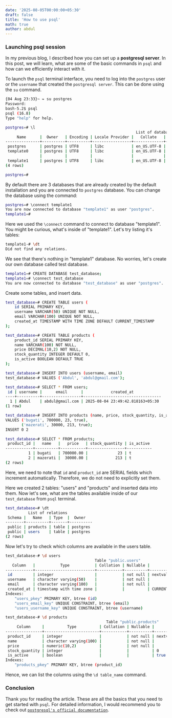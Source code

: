 ```yaml
---
date: '2025-08-05T00:00:00+05:30'
draft: false
title: 'How to use psql'
math: true
author: abdul
---
```


### Launching psql session


In my previous blog, I described how you can set up a **postgresql
server**. In this post, we will learn, what are some of the basic
commands in `psql` and how can we efficiently interact with it. 

To launch the `psql` terminal interface, you need to log into the
`postgres` user or the `username` that created the `postgresql server`.
This can be done using the `su` command.

```sh
{04 Aug 23:33}~ ➭ su postgres
Password: 
bash-5.2$ psql
psql (16.8)
Type "help" for help.

postgres=# \l
                                                         List of databases
     Name      |  Owner   | Encoding | Locale Provider |   Collate   |    Ctype    | ICU Locale | ICU Rules |   Access privileges   
---------------+----------+----------+-----------------+-------------+-------------+------------+-----------+-----------------------
 postgres      | postgres | UTF8     | libc            | en_US.UTF-8 | en_US.UTF-8 |            |           | 
 template0     | postgres | UTF8     | libc            | en_US.UTF-8 | en_US.UTF-8 |            |           | =c/postgres          +
               |          |          |                 |             |             |            |           | postgres=CTc/postgres
 template1     | postgres | UTF8     | libc            | en_US.UTF-8 | en_US.UTF-8 |            |           | =c/postgres          +
(4 rows)

postgres=# 
```

By default there are 3 databases that are already created by the default
installation and you are connected to `postgres` database. You can
change the database using the command:

```sh
postgres=# \connect template1
You are now connected to database "template1" as user "postgres".
template1=#
```

Here we used the `\connect` command to connect to database "template1".
You might be curious, what's inside of "template1". Let's try listing
it's tables:


```sh
template1-# \dt
Did not find any relations.
```

We see that there's nothing in "template1" database. No worries, let's
create our own database called test database.

```sh
template1=# CREATE DATABASE test_database;
template1=# \connect test_database
You are now connected to database "test_database" as user "postgres".
```

Create some tables, and insert data.

```sh
test_database=# CREATE TABLE users (
    id SERIAL PRIMARY KEY,
    username VARCHAR(50) UNIQUE NOT NULL,
    email VARCHAR(100) UNIQUE NOT NULL,
    created_at TIMESTAMP WITH TIME ZONE DEFAULT CURRENT_TIMESTAMP
);

test_database=# CREATE TABLE products (
    product_id SERIAL PRIMARY KEY,
    name VARCHAR(100) NOT NULL,
    price DECIMAL(10,2) NOT NULL,
    stock_quantity INTEGER DEFAULT 0,
    is_active BOOLEAN DEFAULT TRUE
);

test_database=# INSERT INTO users (username, email)
test_database-# VALUES ('Abdul', 'abdul@gmail.com');

test_database=# SELECT * FROM users;
 id | username |      email      |            created_at
----+----------+-----------------+----------------------------------
  1 | Abdul    | abdul@gmail.com | 2025-08-04 23:49:42.818163+05:30
(1 row)

test_database=# INSERT INTO products (name, price, stock_quantity, is_active)
VALUES ('bugati', 700000, 23, true),
       ('mazerati', 30000, 213, true);
INSERT 0 2

test_database=# SELECT * FROM products;
 product_id |   name   |   price   | stock_quantity | is_active
------------+----------+-----------+----------------+-----------
          1 | bugati   | 700000.00 |             23 | t
          2 | mazerati |  30000.00 |            213 | t
(2 rows)
```

Here, we need to note that `id` and `product_id` are SERIAL fields which
increment automatically. Therefore, we do not need to explicitly set
them. 


Here we created 2 tables: "users" and "products" and inserted data into
them. Now let's see, what are the tables available inside of our
`test_database` from `psql` terminal.

```sh
test_database=# \dt
          List of relations
 Schema |   Name   | Type  |  Owner
--------+----------+-------+----------
 public | products | table | postgres
 public | users    | table | postgres
(2 rows)
```

Now let's try to check which columns are available in the users table.

```sh
test_database-# \d users
                                       Table "public.users"
   Column   |           Type           | Collation | Nullable |              Default
------------+--------------------------+-----------+----------+-----------------------------------
 id         | integer                  |           | not null | nextval('users_id_seq'::regclass)
 username   | character varying(50)    |           | not null |
 email      | character varying(100)   |           | not null |
 created_at | timestamp with time zone |           |          | CURRENT_TIMESTAMP
Indexes:
    "users_pkey" PRIMARY KEY, btree (id)
    "users_email_key" UNIQUE CONSTRAINT, btree (email)
    "users_username_key" UNIQUE CONSTRAINT, btree (username)

test_database-# \d products
                                            Table "public.products"
     Column     |          Type          | Collation | Nullable |                   Default
----------------+------------------------+-----------+----------+----------------------------------------------
 product_id     | integer                |           | not null | nextval('products_product_id_seq'::regclass)
 name           | character varying(100) |           | not null |
 price          | numeric(10,2)          |           | not null |
 stock_quantity | integer                |           |          | 0
 is_active      | boolean                |           |          | true
Indexes:
    "products_pkey" PRIMARY KEY, btree (product_id)
```

Hence, we can list the columns using the `\d table_name` command.


### Conclusion

Thank you for reading the article. These are all the basics that you
need to get started with `psql`. For detailed information, I would
recommend you to check out [`postgresql's official
documentation`](https://www.postgresql.org/docs/current/app-psql.html).
